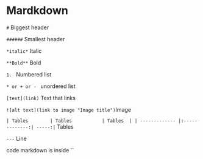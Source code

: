 # Mardkdown

`#` Biggest header

`######` Smallest header

`*italic*` Italic

`**Bold**` Bold

`1. ` Numbered list

`* or + or - ` unordered list

`[text](link)` Text that links

`![alt text](link to image "Image title")`Image

`| Tables        | Tables           | Tables  |
 | ------------- |:-------------:| -----:|` Tables
 
 `---` Line
 
code markdown is inside ``